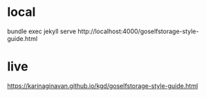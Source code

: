 # local
bundle exec jekyll serve
http://localhost:4000/goselfstorage-style-guide.html

# live
https://karinaginavan.github.io/kgd/goselfstorage-style-guide.html
